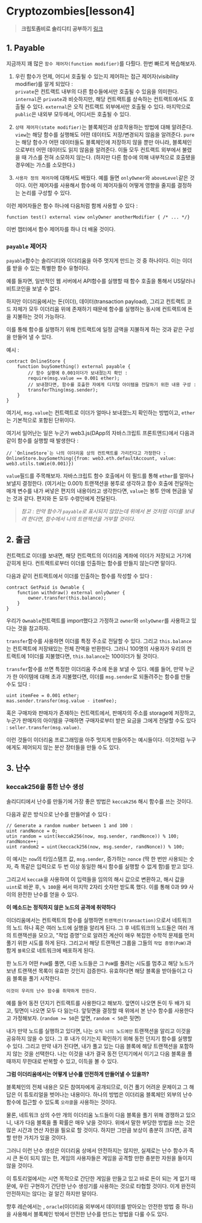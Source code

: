 # **Cryptozombies[lesson4]**

> **크립토좀비로 솔리디티 공부하기** [링크](https://cryptozombies.io)

## **1. Payable**

지금까지 꽤 많은 `함수 제어자(function modifier)`를 다뤘다. 한번 빠르게 복습해보자.

1. 우린 함수가 언제, 어디서 호출될 수 있는지 제어하는 접근 제어자(visibility modifier)를 알게 되었다 :  
`private`은 컨트랙트 내부의 다른 함수들에서만 호출될 수 있음을 의미한다. `internal`은 `private`과 비슷하지만, 해당 컨트랙트를 상속하는 컨트랙트에서도 호출될 수 있다. `external`은 오직 컨트랙트 외부에서만 호출될 수 있다. 마지막으로 `public`은 내외부 모두에서, 어디서든 호출될 수 있다.

2. `상태 제어자(state modifier)`는 블록체인과 상호작용하는 방법에 대해 알려준다. `view`는 해당 함수를 실행해도 어떤 데이터도 저장/변경되지 않음을 알려준다. `pure`는 해당 함수가 어떤 데이터들도 블록체인에 저장하지 않을 뿐만 아니라, 블록체인으로부터 어떤 데이터도 읽지 않음을 알려준다. 이들 모두 컨트랙트 외부에서 불렸을 때 가스를 전혀 소모하지 않는다. (하지만 다른 함수에 의해 내부적으로 호출됐을 경우에는 가스를 소모한다.)

3. `사용자 정의 제어자`에 대해서도 배웠다. 예를 들면 `onlyOwner`와 `aboveLevel`같은 것이다. 이런 제어자를 사용해서 함수에 이 제어자들이 어떻게 영향을 줄지를 결정하는 논리를 구성할 수 있다.

이런 제어자들은 함수 하나에 다음처럼 함께 사용할 수 있다 :

```sol
function test() external view onlyOwner anotherModifier { /* ... */}
```

이번 챕터에서 함수 제어자를 하나 더 배울 것이다.

### **`payable` 제어자**

`payable`함수는 솔리디티와 이더리움을 아주 멋지게 만드는 것 중 하나이다. 이는 이더를 받을 수 있는 특별한 함수 유형이다.

예를 들자면, 일반적인 웹 서버에서 API함수를 실행할 때 함수 호출을 통해서 US달러나 비트코인을 보낼 수 없다.

하지만 이더리움에서는 돈(이더), 데이터(transaction payload), 그리고 컨트랙트 코드 자체가 모두 이더리움 위에 존재하기 때문에 함수를 실행하는 동시에 컨트랙트에 돈을 지불하는 것이 가능하다.

이를 통해 함수를 실행하기 위해 컨트랙트에 일정 금액을 지불하게 하는 것과 같은 구성을 만들어 낼 수 있다.

예시 :
```sol
contract OnlineStore {
    function buySomething() external payable {
        // 함수 실행에 0.001이더가 보내졌는지 확인 :
        require(msg.value == 0.001 ether);
        // 보내졌다면, 함수를 호출한 자에게 디지털 아이템을 전달하기 위한 내용 구성 :
        transferThing(msg.sender);
    }
}
```

여기서, `msg.value`는 컨트랙트로 이더가 얼마나 보내졌느지 확인하는 방법이고, `ether`는 기본적으로 포함된 단위이다.

여기서 일어난는 일은 누군가 web3.js(DApp의 자바스크립트 프론트앤드)에서 다음과 같이 함수를 실행할 때 발생한다 :

```
// `OnlineStore`는 나의 이더리움 상의 컨트랙트를 가리킨다고 가정한다 :
OnlineStore.buySomething({from: web3.eth.defaultAccount, value: web3.utils.toWie(0.001)})
```

`value`필드를 주목해보자. 자바스크립트 함수 호출에서 이 필드를 통해 `ether`를 얼마나 보낼지 결정한다. (여기서는 0.001) 트랜잭션을 봉투로 생각하고 함수 호출에 전달하는 매개 변수를 내가 써넣은 편지의 내용이라고 생각한다면, `value`는 봉투 안에 현금을 넣는 것과 같다. 편지와 돈 모두 수령인에게 전달된다.

> *참고 : 만약 함수가 `payable`로 표시되지 않았는데 위에서 본 것처럼 이더를 보내려 한다면, 함수에서 나의 트랜잭션을 거부할 것이다.*

## **2. 출금**

컨트랙트로 이더를 보내면, 해당 컨트랙트의 이더리움 계좌에 이더가 저장되고 거기에 갇히게 된다. 컨트랙트로부터 이더를 인출하는 함수를 만들지 않는다면 말이다.

다음과 같이 컨트랙트에서 이더를 인출하는 함수를 작성할 수 있다 :
```sol
contract GetPaid is Ownable {
    function withdraw() external onlyOwner {
        owner.transfer(this.balance);
    }
}
```

우리가 `Ownable`컨트랙트를 import했다고 가정하고 `owner`와 `onlyOwner`를 사용하고 있다는 것을 참고하자.

`transfer`함수를 사용하면 이더를 특정 주소로 전달할 수 있다. 그리고 `this.balance`는 컨트랙트에 저장돼있는 전체 잔액을 반환한다. 그러니 100명의 사용자가 우리의 컨트랙트에 1이더를 지불했다면, `this.balance`는 100이더가 될 것이다.

`transfer`함수를 쓰면 특정한 이더리움 주소에 돈을 보낼 수 있다. 예를 들어, 만약 누군가 한 아이템에 대해 초과 지불했다면, 이더를 `msg.sender`로 되돌려주는 함수를 만들 수도 있다 :
```sol
uint itemFee = 0.001 ether;
mas.sender.transfer(msg.value - itemFee);
```

혹은 구매자와 판매자가 존재하는 컨트랙트에서, 판매자의 주소를 storage에 저장하고, 누군가 판매자의 아이템을 구매하면 구매자로부터 받은 요금을 그에게 전달할 수도 있다 : `seller.transfer(msg.value)`.

이런 것들이 이더리움 프로그래밍을 아주 멋지게 만들어주는 예시들이다. 이것처럼 누구에게도 제어되지 않는 분산 장터들을 만들 수도 있다.

## **3. 난수**

### **keccak256을 통한 난수 생성**

솔리디티에서 난수를 만들기에 가장 좋은 방법은 `keccak256` 해시 함수를 쓰는 것이다.

다음과 같은 방식으로 난수를 만들어낼 수 있다 :
```sol
// Generate a random number between 1 and 100 :
uint randNonce = 0;
utin random = uint(keccak256(now, msg.sender, randNonce)) % 100;
randNonce++;
uint random2 = uint(keccack256(now, msg.sender, randNonce)) % 100;
```

이 예시는 `now`의 타임스탬프 값, `msg.sender`, 증가하는 `nonce` (딱 한 번만 사용되는 숫자, 즉 똑같은 입력으로 두 번 이상 동일한 해시 함수를 실행할 수 없게 함)를 받고 있다.

그리고서 `keccak`을 사용하여 이 입력들을 임의의 해시 값으로 변환하고, 해시 값을 `uint`로 바꾼 후, `% 100`을 써서 마지막 2자리 숫자만 받도록 했다. 이를 통해 0과 99 사이의 완전한 난수를 얻을 수 있다.

**이 메소드는 정직하지 않은 노드의 공격에 취약하다**

이더리움에서는 컨트랙트의 함수를 실행하면 `트랜잭션(transaction)`으로서 네트워크의 노드 하나 혹은 여러 노드에 실행을 알리게 된다. 그 후 네트워크의 노드들은 여러 개의 트랜잭션을 모으고, "작업 증명"으로 알려진 계산이 매우 복잡한 수학적 문제를 먼저 풀기 위한 시도를 하게 된다. 그리고서 해당 트랜잭션 그룹을 그들의 `작업 증명(PoW)`과 함게 `블록`으로 네트워크에 배포하게 된다.

한 노드가 어떤 `PoW`를 풀면, 다른 노드들은 그 `PoW`를 풀려는 시도를 멈추고 해당 노드가 보낸 트랜잭션 목록이 유효한 것인지 검증한다. 유효하다면 해당 블록을 받아들이고 다음 블록을 풀기 시작한다.

`이것이 우리의 난수 함수를 취약하게 만든다.`

예를 들어 동전 던지기 컨트랙트를 사용한다고 해보자. 앞면이 나오면 돈이 두 배가 되고, 뒷면이 나오면 모두 다 잃는다. 앞뒷면을 결정할 때 위에서 본 난수 함수를 사용한다고 가정해보자. (`random >= 50`은 앞면, `random < 50`은 뒷면)

내가 만약 노드를 실행하고 있다면, 나는 `오직 나의 노드에만` 트랜잭션을 알리고 이것을 공유하지 않을 수 있다. 그 후 내가 이기는지 확인하기 위해 동전 던지기 함수를 실행할 수 있다. 그리고 만약 내가 진다면, 내가 풀고 있는 다음 블록에 해당 트랜잭션을 포함하지 않는 것을 선택한다. 나는 이것을 내가 결국 동전 던지기에서 이기고 다음 블록을 풀 때까지 무한대로 반복할 수 있고, 이득을 볼 수 있다.

**그럼 이더리움에서는 어떻게 난수를 안전하게 만들어낼 수 있을까?**

블록체인의 전체 내용은 모든 참여자에게 공개되므로, 이건 풀기 어려운 문제이고 그 해답은 이 튜토리얼을 벗어나는 내용이다. 하나의 방법은 이더리움 블록체인 외부의 난수 함수에 접근할 수 있도록 `오라클`을 사용하는 것이다.

물론, 네트워크 상의 수만 개의 이더리움 노드들이 다음 블록을 풀기 위해 경쟁하고 있으니, 내가 다음 블록을 풀 확률은 매우 낮을 것이다. 위에서 말한 부당한 방법을 쓰는 것은 많은 시간과 연산 자원을 필요로 할 것이다. 하지만 그만큼 보상이 충분히 크다면, 공격할 만한 가치가 있을 것이다.

그러니 이런 난수 생성은 이더리움 상에서 안전하지는 않지만, 실제로는 난수 함수가 즉시 큰 돈이 되지 않는 한, 게임의 사용자들은 게임을 공격할 만한 충분한 자원을 들이지 않을 것이다.

이 튜토리얼에서는 시연 목적으로 간단한 게임을 만들고 있고 바로 돈이 되는 게 없기 때문에, 우린 구현하기 간단한 난수 생성기를 사용하는 것으로 타협할 것이다. 이게 완전히 안전하지는 않다는 걸 알긴 하지만 말이다.

향후 레슨에서는 , `oracle`(이더리움 외부에서 데이터를 받아오는 안전한 방법 중 하나)을 사용해서 블록체인 밖에서 안전한 난수를 만드는 방법을 다룰 수도 있다.